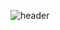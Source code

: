 ![header](https://capsule-render.vercel.app/api?type=waving&color=auto&height=300&section=header&text=Park%20Taewoong&fontSize=90)


<div align="center">
<!--Hi there 👋 -->
<!--
![Anurag's GitHub stats](https://github-readme-stats.vercel.app/api?username=sisun1225&show_icons=true&theme=Default) 
-->
</div>







<!--
**sisun1225/sisun1225** is a ✨ _special_ ✨ repository because its `README.md` (this file) appears on your GitHub profile.
Here are some ideas to get you started:
- 🔭 I’m currently working on ...
- 🌱 I’m currently learning ...
- 👯 I’m looking to collaborate on ...
- 🤔 I’m looking for help with ...
- 💬 Ask me about ...
- 📫 How to reach me: ...
- 😄 Pronouns: ...
- ⚡ Fun fact: ...
-->
